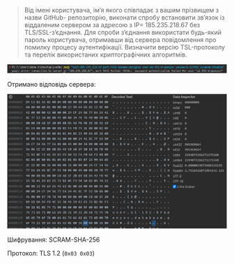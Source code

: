 > Від імені користувача, ім’я якого співпадає з вашим прізвищем з назви GitHub-
> репозиторію, виконати спробу встановити зв’язок із віддаленим сервером за адресою з IP=
> 185.235.218.67 без TLS/SSL-з’єднання. Для спроби з’єднання використати будь-який пароль
> користувача, отримавши від сервера повідомлення про помилку процесу аутентифікації.
> Визначити версію TSL-протоколу та перелік використаних криптографічних алгоритмів.

![](img/2023-11-27-15-28-35.png)

Отримано відповідь сервера:

![](img/2023-11-27-15-37-21.png)

Шифрування: SCRAM-SHA-256

Протокол: TLS 1.2 (`0x03 0x03`)
